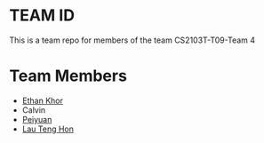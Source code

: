 # TEAM ID
This is a team repo for members of the team CS2103T-T09-Team 4

# Team Members
* [Ethan Khor](members/ethanKhor.md)
* Calvin
* [Peiyuan](members/py.md)
* [Lau Teng Hon](members/LauTengHon.md)
